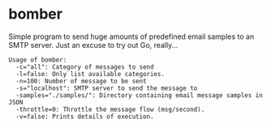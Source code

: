 bomber
======

Simple program to send huge amounts of predefined email samples to an SMTP server.
Just an excuse to try out Go, really...

```
Usage of bomber:
  -c="all": Category of messages to send
  -l=false: Only list available categories.
  -n=100: Number of message to be sent
  -s="localhost": SMTP server to send the message to
  -samples="./samples/": Directory containing email message samples in JSON
  -throttle=0: Throttle the message flow (msg/second).
  -v=false: Prints details of execution.
```
